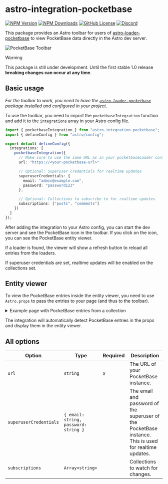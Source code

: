 # astro-integration-pocketbase

<!-- ![GitHub Actions Workflow Status](https://img.shields.io/github/actions/workflow/status/pawcoding/astro-integration-pocketbase/release.yaml?style=flat-square) -->

[![NPM Version](https://img.shields.io/npm/v/astro-integration-pocketbase?style=flat-square)](https://www.npmjs.com/package/astro-integration-pocketbase)
[![NPM Downloads](https://img.shields.io/npm/dw/astro-integration-pocketbase?style=flat-square)](https://www.npmjs.com/package/astro-integration-pocketbase)
[![GitHub License](https://img.shields.io/github/license/pawcoding/astro-integration-pocketbase?style=flat-square)](https://github.com/pawcoding/astro-integration-pocketbase/blob/master/LICENSE)
[![Discord](https://img.shields.io/discord/484669557747875862?style=flat-square&label=Discord)](https://discord.gg/GzgTh4hxrx)

This package provides an Astro toolbar for users of [astro-loader-pocketbase](https://github.com/pawcoding/astro-loader-pocketbase) to view PocketBase data directly in the Astro dev server.

![PocketBase Toolbar](/assets/toolbar.png)

> [!WARNING]
> This package is still under development.
> Until the first stable 1.0 release **breaking changes can occur at any time**.

## Basic usage

_For the toolbar to work, you need to have the [`astro-loader-pocketbase`](https://www.npmjs.com/package/astro-loader-pocketbase) package installed and configured in your project._

To use the toolbar, you need to import the `pocketbaseIntegration` function and add it to the `integrations` array in your Astro config file.

```ts
import { pocketbaseIntegration } from "astro-integration-pocketbase";
import { defineConfig } from "astro/config";

export default defineConfig({
  integrations: [
    pocketbaseIntegration({
      // Make sure to use the same URL as in your pocketbaseLoader configuration
      url: "https://<your-pocketbase-url>"

      // Optional: Superuser credentials for realtime updates
      superuserCredentials: {
        email: "admin@example.com",
        password: "password123"
      },

      // Optional: Collections to subscribe to for realtime updates
      subscriptions: ["posts", "comments"]
    })
  ]
});
```

After adding the integration to your Astro config, you can start the dev server and see the PocketBase icon in the toolbar.
If you click on the icon, you can see the PocketBase entity viewer.

If a loader is found, the viewer will show a refresh button to reload all entries from the loaders.

If superuser credentials are set, realtime updates will be enabled on the collections set.

## Entity viewer

To view the PocketBase entries inside the entity viewer, you need to use `Astro.props` to pass the entries to your page (and thus to the toolbar).

<details>
  <summary>
    Example page with PocketBase entries from a collection
  </summary>

```astro
---
import { render, getCollection } from "astro:content";
import type { CollectionEntry } from "astro:content";

interface Props {
  entry: CollectionEntry<"<your-collection">
}

export async function getStaticPaths() {
  const entries = await getCollection("<your-collection>");
  return entries.map((entry) => ({
    params: { id: entry.id },
    props: { entry },
  }));
}

const { entry } = Astro.props;
const { Content } = await render(entry);
---

<article>
  <h1>{entry.data.title}</h1>
  <Content />
</article>
```

</details>

The integration will automatically detect PocketBase entries in the props and display them in the entity viewer.

## All options

| Option                 | Type                                  | Required | Description                                                                                            |
| ---------------------- | ------------------------------------- | -------- | ------------------------------------------------------------------------------------------------------ |
| `url`                  | `string`                              | x        | The URL of your PocketBase instance.                                                                   |
| `superuserCredentials` | `{ email: string, password: string }` |          | The email and password of the superuser of the PocketBase instance. This is used for realtime updates. |
| `subscriptions`        | `Array<string>`                       |          | Collections to watch for changes.                                                                      |
